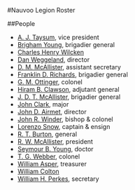 #Nauvoo Legion Roster

##People

* [A. J. Taysum][1], vice president
* [Brigham Young][2], brigadier general
* [Charles Henry Wilcken][3]
* [Dan Weggeland][4], director
* [D. M. McAllister][5], assistant secretary
* [Franklin D. Richards][6], brigadier general
* [G. M. Ottinger][7], colonel
* [Hiram B. Clawson][8], adjutant general
* [J. D. T. McAllister][9], brigadier general
* [John Clark][10], major
* [John D. Airmet][11], director
* [John R. Winder][12], bishop & colonel
* [Lorenzo Snow][13], captain & ensign
* [R. T. Burton][14], general
* [R. W. McAllister][15], president
* [Seymour B. Young][16], doctor
* [T. G. Webber][17], colonel
* [William Asper][18], treasurer
* [William Colton][19]
* [William H. Perkes][20], secretary

[1]: http://news.google.com/newspapers?nid=336&dat=18990408&id=-JkEAAAAIBAJ&sjid=bzADAAAAIBAJ&pg=1934,1170267
[2]: http://news.google.com/newspapers?nid=336&dat=18990408&id=-JkEAAAAIBAJ&sjid=bzADAAAAIBAJ&pg=1934,1170267
[3]: https://en.wikipedia.org/wiki/Charles_Henry_Wilcken
[4]: http://news.google.com/newspapers?nid=336&dat=18990408&id=-JkEAAAAIBAJ&sjid=bzADAAAAIBAJ&pg=1934,1170267
[5]: http://news.google.com/newspapers?nid=336&dat=18990408&id=-JkEAAAAIBAJ&sjid=bzADAAAAIBAJ&pg=1934,1170267
[6]: http://news.google.com/newspapers?nid=336&dat=18990408&id=-JkEAAAAIBAJ&sjid=bzADAAAAIBAJ&pg=1934,1170267
[7]: http://news.google.com/newspapers?nid=336&dat=18990408&id=-JkEAAAAIBAJ&sjid=bzADAAAAIBAJ&pg=1934,1170267
[8]: http://news.google.com/newspapers?nid=336&dat=18990408&id=-JkEAAAAIBAJ&sjid=bzADAAAAIBAJ&pg=1934,1170267
[9]: http://news.google.com/newspapers?nid=336&dat=18990408&id=-JkEAAAAIBAJ&sjid=bzADAAAAIBAJ&pg=1934,1170267
[10]: http://news.google.com/newspapers?nid=336&dat=18990408&id=-JkEAAAAIBAJ&sjid=bzADAAAAIBAJ&pg=1934,1170267
[11]: http://news.google.com/newspapers?nid=336&dat=18990408&id=-JkEAAAAIBAJ&sjid=bzADAAAAIBAJ&pg=1934,1170267
[12]: https://en.wikipedia.org/wiki/John_R._Winder
[13]: http://news.google.com/newspapers?nid=336&dat=18990408&id=-JkEAAAAIBAJ&sjid=bzADAAAAIBAJ&pg=1934,1170267
[14]: http://news.google.com/newspapers?nid=336&dat=18990408&id=-JkEAAAAIBAJ&sjid=bzADAAAAIBAJ&pg=1934,1170267
[15]: http://news.google.com/newspapers?nid=336&dat=18990408&id=-JkEAAAAIBAJ&sjid=bzADAAAAIBAJ&pg=1934,1170267
[16]: http://news.google.com/newspapers?nid=336&dat=18990408&id=-JkEAAAAIBAJ&sjid=bzADAAAAIBAJ&pg=1934,1170267
[17]: http://news.google.com/newspapers?nid=336&dat=18990408&id=-JkEAAAAIBAJ&sjid=bzADAAAAIBAJ&pg=1934,1170267
[18]: http://news.google.com/newspapers?nid=336&dat=18990408&id=-JkEAAAAIBAJ&sjid=bzADAAAAIBAJ&pg=1934,1170267
[19]: http://news.google.com/newspapers?nid=336&dat=18990408&id=-JkEAAAAIBAJ&sjid=bzADAAAAIBAJ&pg=1934,1170267
[20]: http://news.google.com/newspapers?nid=336&dat=18990408&id=-JkEAAAAIBAJ&sjid=bzADAAAAIBAJ&pg=1934,1170267